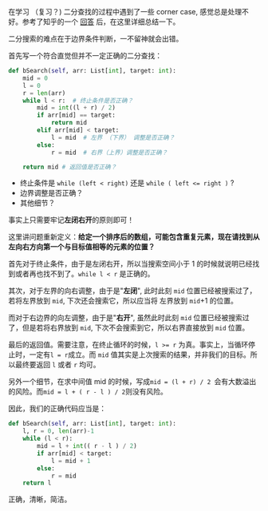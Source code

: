 在学习 （复习？) 二分查找的过程中遇到了一些 corner case, 感觉总是处理不好。参考了知乎的一个 [回答](https://www.zhihu.com/question/36132386/answer/530313852) 后，在这里详细总结一下。

二分搜索的难点在于边界条件判断，一不留神就会出错。

首先写一个符合直觉但并不一定正确的二分查找：

```python
def bSearch(self, arr: List[int], target: int):
    mid = 0
    l = 0
    r = len(arr)
    while l < r:  # 终止条件是否正确？
        mid = int((l + r) / 2)
        if arr[mid] == target:
            return mid
        elif arr[mid] < target:
            l = mid  # 左界 （下界） 调整是否正确？
        else:
            r = mid  # 右界（上界）调整是否正确？

    return mid # 返回值是否正确？
```

- 终止条件是 `while (left < right)` 还是 `while ( left <= right )` ?
- 边界调整是否正确？
- 其他细节？

事实上只需要牢记**左闭右开**的原则即可！

这里讲问题重新定义：**给定一个排序后的数组，可能包含重复元素，现在请找到从左向右方向第一个与目标值相等的元素的位置？**

首先对于终止条件，由于是左闭右开，所以当搜索空间小于 1 的时候就说明已经找到或者再也找不到了。`while l < r` 是正确的。

其次，对于左界的向右调整，由于是"**左闭**", 此时此刻 `mid` 位置已经被搜索过了，若将左界放到 `mid`, 下次还会搜索它，所以应当将 左界放到 `mid`+1 的位置。

而对于右边界的向左调整，由于是"**右开**", 虽然此时此刻 `mid` 位置已经被搜索过了，但是若将右界放到 `mid`, 下次不会搜索到它，所以右界直接放到 `mid` 位置。

最后的返回值。需要注意，在终止循环的时候，`l >= r` 为真。事实上，当循环停止时，一定有`l = r`成立。而 `mid` 值其实是上次搜索的结果，并非我们的目标。所以最终要返回 `l` 或者 `r` 均可。

另外一个细节，在求中间值 mid 的时候，写成`mid = (l + r) / 2 `会有大数溢出的风险。而`mid = l + ( r - l ) / 2`则没有风险。

因此，我们的正确代码应当是：

```python
def bSearch(self, arr: List[int], target: int):
    l, r = 0, len(arr)-1
    while (l < r):
        mid = l + int(( r - l ) / 2)
        if arr[mid] < target:
            l = mid + 1
        else:
            r = mid
    return l
```

正确，清晰，简洁。